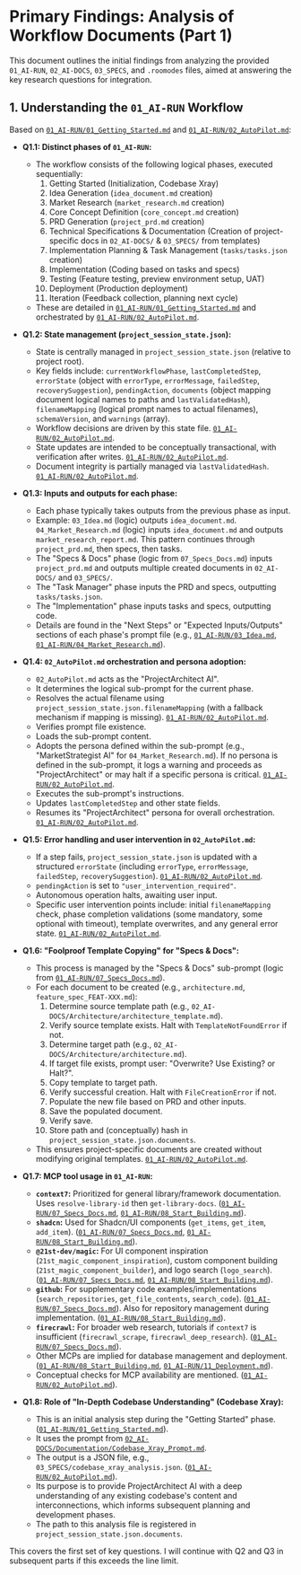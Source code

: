 # Primary Findings: Analysis of Workflow Documents (Part 1)

This document outlines the initial findings from analyzing the provided `01_AI-RUN`, `02_AI-DOCS`, `03_SPECS`, and `.roomodes` files, aimed at answering the key research questions for integration.

## 1. Understanding the `01_AI-RUN` Workflow

Based on [`01_AI-RUN/01_Getting_Started.md`](01_AI-RUN/01_Getting_Started.md:1) and [`01_AI-RUN/02_AutoPilot.md`](01_AI-RUN/02_AutoPilot.md:1):

*   **Q1.1: Distinct phases of `01_AI-RUN`:**
    *   The workflow consists of the following logical phases, executed sequentially:
        1.  Getting Started (Initialization, Codebase Xray)
        2.  Idea Generation (`idea_document.md` creation)
        3.  Market Research (`market_research.md` creation)
        4.  Core Concept Definition (`core_concept.md` creation)
        5.  PRD Generation (`project_prd.md` creation)
        6.  Technical Specifications & Documentation (Creation of project-specific docs in `02_AI-DOCS/` & `03_SPECS/` from templates)
        7.  Implementation Planning & Task Management (`tasks/tasks.json` creation)
        8.  Implementation (Coding based on tasks and specs)
        9.  Testing (Feature testing, preview environment setup, UAT)
        10. Deployment (Production deployment)
        11. Iteration (Feedback collection, planning next cycle)
    *   These are detailed in [`01_AI-RUN/01_Getting_Started.md`](01_AI-RUN/01_Getting_Started.md:115-165) and orchestrated by [`01_AI-RUN/02_AutoPilot.md`](01_AI-RUN/02_AutoPilot.md:113-305).

*   **Q1.2: State management (`project_session_state.json`):**
    *   State is centrally managed in `project_session_state.json` (relative to project root).
    *   Key fields include: `currentWorkflowPhase`, `lastCompletedStep`, `errorState` (object with `errorType`, `errorMessage`, `failedStep`, `recoverySuggestion`), `pendingAction`, `documents` (object mapping document logical names to paths and `lastValidatedHash`), `filenameMapping` (logical prompt names to actual filenames), `schemaVersion`, and `warnings` (array).
    *   Workflow decisions are driven by this state file. [`01_AI-RUN/02_AutoPilot.md`](01_AI-RUN/02_AutoPilot.md:13-23,36).
    *   State updates are intended to be conceptually transactional, with verification after writes. [`01_AI-RUN/02_AutoPilot.md`](01_AI-RUN/02_AutoPilot.md:47-49).
    *   Document integrity is partially managed via `lastValidatedHash`. [`01_AI-RUN/02_AutoPilot.md`](01_AI-RUN/02_AutoPilot.md:53-56).

*   **Q1.3: Inputs and outputs for each phase:**
    *   Each phase typically takes outputs from the previous phase as input.
    *   Example: `03_Idea.md` (logic) outputs `idea_document.md`. `04_Market_Research.md` (logic) inputs `idea_document.md` and outputs `market_research_report.md`. This pattern continues through `project_prd.md`, then specs, then tasks.
    *   The "Specs & Docs" phase (logic from `07_Specs_Docs.md`) inputs `project_prd.md` and outputs multiple created documents in `02_AI-DOCS/` and `03_SPECS/`.
    *   The "Task Manager" phase inputs the PRD and specs, outputting `tasks/tasks.json`.
    *   The "Implementation" phase inputs tasks and specs, outputting code.
    *   Details are found in the "Next Steps" or "Expected Inputs/Outputs" sections of each phase's prompt file (e.g., [`01_AI-RUN/03_Idea.md`](01_AI-RUN/03_Idea.md:143-178), [`01_AI-RUN/04_Market_Research.md`](01_AI-RUN/04_Market_Research.md:5-7,113-144)).

*   **Q1.4: `02_AutoPilot.md` orchestration and persona adoption:**
    *   `02_AutoPilot.md` acts as the "ProjectArchitect AI".
    *   It determines the logical sub-prompt for the current phase.
    *   Resolves the actual filename using `project_session_state.json.filenameMapping` (with a fallback mechanism if mapping is missing). [`01_AI-RUN/02_AutoPilot.md`](01_AI-RUN/02_AutoPilot.md:69-76).
    *   Verifies prompt file existence.
    *   Loads the sub-prompt content.
    *   Adopts the persona defined within the sub-prompt (e.g., "MarketStrategist AI" for `04_Market_Research.md`). If no persona is defined in the sub-prompt, it logs a warning and proceeds as "ProjectArchitect" or may halt if a specific persona is critical. [`01_AI-RUN/02_AutoPilot.md`](01_AI-RUN/02_AutoPilot.md:87-92).
    *   Executes the sub-prompt's instructions.
    *   Updates `lastCompletedStep` and other state fields.
    *   Resumes its "ProjectArchitect" persona for overall orchestration. [`01_AI-RUN/02_AutoPilot.md`](01_AI-RUN/02_AutoPilot.md:57-60,95).

*   **Q1.5: Error handling and user intervention in `02_AutoPilot.md`:**
    *   If a step fails, `project_session_state.json` is updated with a structured `errorState` (including `errorType`, `errorMessage`, `failedStep`, `recoverySuggestion`). [`01_AI-RUN/02_AutoPilot.md`](01_AI-RUN/02_AutoPilot.md:40-45).
    *   `pendingAction` is set to `"user_intervention_required"`.
    *   Autonomous operation halts, awaiting user input.
    *   Specific user intervention points include: initial `filenameMapping` check, phase completion validations (some mandatory, some optional with timeout), template overwrites, and any general error state. [`01_AI-RUN/02_AutoPilot.md`](01_AI-RUN/02_AutoPilot.md:306-320).

*   **Q1.6: "Foolproof Template Copying" for "Specs & Docs":**
    *   This process is managed by the "Specs & Docs" sub-prompt (logic from [`01_AI-RUN/07_Specs_Docs.md`](01_AI-RUN/07_Specs_Docs.md:169-224,401-428)).
    *   For each document to be created (e.g., `architecture.md`, `feature_spec_FEAT-XXX.md`):
        1.  Determine source template path (e.g., `02_AI-DOCS/Architecture/architecture_template.md`).
        2.  Verify source template exists. Halt with `TemplateNotFoundError` if not.
        3.  Determine target path (e.g., `02_AI-DOCS/Architecture/architecture.md`).
        4.  If target file exists, prompt user: "Overwrite? Use Existing? or Halt?".
        5.  Copy template to target path.
        6.  Verify successful creation. Halt with `FileCreationError` if not.
        7.  Populate the new file based on PRD and other inputs.
        8.  Save the populated document.
        9.  Verify save.
        10. Store path and (conceptually) hash in `project_session_state.json.documents`.
    *   This ensures project-specific documents are created without modifying original templates. [`01_AI-RUN/02_AutoPilot.md`](01_AI-RUN/02_AutoPilot.md:206-222).

*   **Q1.7: MCP tool usage in `01_AI-RUN`:**
    *   **`context7`:** Prioritized for general library/framework documentation. Uses `resolve-library-id` then `get-library-docs`. ([`01_AI-RUN/07_Specs_Docs.md`](01_AI-RUN/07_Specs_Docs.md:67-96), [`01_AI-RUN/08_Start_Building.md`](01_AI-RUN/08_Start_Building.md:121-148,229-232)).
    *   **`shadcn`:** Used for Shadcn/UI components (`get_items`, `get_item`, `add_item`). ([`01_AI-RUN/07_Specs_Docs.md`](01_AI-RUN/07_Specs_Docs.md:97-119), [`01_AI-RUN/08_Start_Building.md`](01_AI-RUN/08_Start_Building.md:239-248)).
    *   **`@21st-dev/magic`:** For UI component inspiration (`21st_magic_component_inspiration`), custom component building (`21st_magic_component_builder`), and logo search (`logo_search`). ([`01_AI-RUN/07_Specs_Docs.md`](01_AI-RUN/07_Specs_Docs.md:120-146), [`01_AI-RUN/08_Start_Building.md`](01_AI-RUN/08_Start_Building.md:249-255)).
    *   **`github`:** For supplementary code examples/implementations (`search_repositories`, `get_file_contents`, `search_code`). ([`01_AI-RUN/07_Specs_Docs.md`](01_AI-RUN/07_Specs_Docs.md:147-151)). Also for repository management during implementation. ([`01_AI-RUN/08_Start_Building.md`](01_AI-RUN/08_Start_Building.md:234-237)).
    *   **`firecrawl`:** For broader web research, tutorials if `context7` is insufficient (`firecrawl_scrape`, `firecrawl_deep_research`). ([`01_AI-RUN/07_Specs_Docs.md`](01_AI-RUN/07_Specs_Docs.md:152-156)).
    *   Other MCPs are implied for database management and deployment. ([`01_AI-RUN/08_Start_Building.md`](01_AI-RUN/08_Start_Building.md:257-260), [`01_AI-RUN/11_Deployment.md`](01_AI-RUN/11_Deployment.md:47-50)).
    *   Conceptual checks for MCP availability are mentioned. ([`01_AI-RUN/02_AutoPilot.md`](01_AI-RUN/02_AutoPilot.md:106,248)).

*   **Q1.8: Role of "In-Depth Codebase Understanding" (Codebase Xray):**
    *   This is an initial analysis step during the "Getting Started" phase. ([`01_AI-RUN/01_Getting_Started.md`](01_AI-RUN/01_Getting_Started.md:50-53)).
    *   It uses the prompt from [`02_AI-DOCS/Documentation/Codebase_Xray_Prompt.md`](02_AI-DOCS/Documentation/Codebase_Xray_Prompt.md:1).
    *   The output is a JSON file, e.g., `03_SPECS/codebase_xray_analysis.json`. ([`01_AI-RUN/02_AutoPilot.md`](01_AI-RUN/02_AutoPilot.md:122-132)).
    *   Its purpose is to provide ProjectArchitect AI with a deep understanding of any existing codebase's content and interconnections, which informs subsequent planning and development phases.
    *   The path to this analysis file is registered in `project_session_state.json.documents`.

This covers the first set of key questions. I will continue with Q2 and Q3 in subsequent parts if this exceeds the line limit.